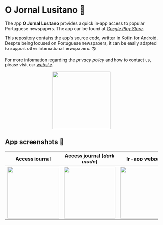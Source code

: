# O Jornal Lusitano 📰
The app **O Jornal Lusitano** provides a quick in-app access to popular Portuguese newspapers. The app can be found at [_Google Play Store_](https://play.google.com/store/apps/details?id=com.pexers.ojornallusitano).

This repository contains the app's source code, written in Kotlin for Android. Despite being focused on Portuguese newspapers, it can be easily adapted to support other international newspapers. 🌎

For more information regarding the _privacy policy_ and how to contact us, please visit our [_website_](https://sites.google.com/view/o-jornal-lusitano/home).

<p align="center">
  <img src="https://user-images.githubusercontent.com/47757441/204115466-74fd0b6c-c821-4846-8e00-e53d86a2991c.png" width="190">
</p>

## App screenshots 📱
Access journal|Access journal (_dark mode_)|In-app webpage|Navigation drawer|
:-------------------------:|:-------------------------:|:-------------------------:|:-------------------------: |
<img src="https://user-images.githubusercontent.com/47757441/203153660-dfe3edd0-6dad-4d12-9697-19fe11339eed.jpg" width="170">|<img src="https://user-images.githubusercontent.com/47757441/203153847-b5e1b650-0ec1-4fa1-97f1-f1ab74be4d4f.jpg" width="170">|<img src="https://user-images.githubusercontent.com/47757441/203153706-a0bcb242-0435-400d-9246-6733b17b09bb.jpg" width="170">|<img src="https://user-images.githubusercontent.com/47757441/203153724-a95ad5cd-fea5-47c3-876b-beb59f09eb1d.jpg" width="170">

